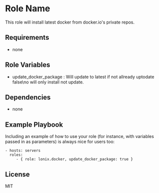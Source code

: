 Role Name
=========

This role will install latest docker from docker.io's private repos.

Requirements
------------

- none

Role Variables
--------------

- update_docker_package : Will update to latest if not allready uptodate
                          false\no will only install not update.

Dependencies
------------

- none

Example Playbook
----------------

Including an example of how to use your role (for instance, with variables
   passed in as parameters) is always nice for users too:

    - hosts: servers
      roles:
         - { role: lonix.docker, update_docker_package: true }

License
-------

MIT
